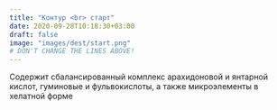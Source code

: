 ```yaml
---
title: "Контур <br> старт"
date: 2020-09-28T10:18:30+03:00
draft: false 
image: "images/dest/start.png"
# DON'T CHANGE THE LINES ABOVE!
---
```


Содержит сбалансированный комплекс арахидоновой и
янтарной кислот, гуминовые и фульвокислоты, а также
микроэлементы в хелатной форме
